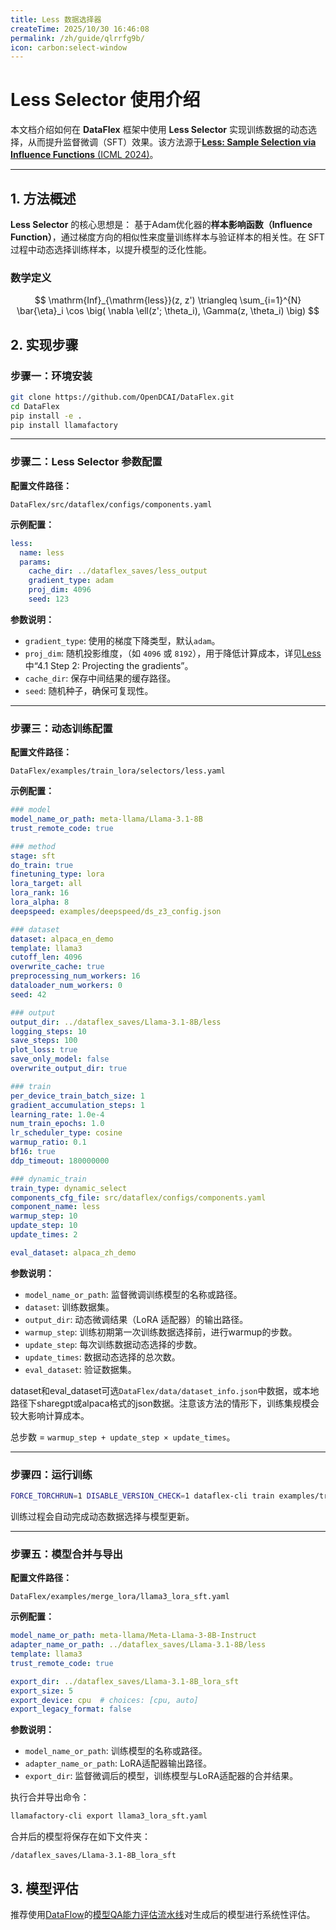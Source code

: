 ```yaml
---
title: Less 数据选择器
createTime: 2025/10/30 16:46:08
permalink: /zh/guide/qlrrfg9b/
icon: carbon:select-window
---
```

# Less Selector 使用介绍

本文档介绍如何在 **DataFlex** 框架中使用 **Less Selector** 实现训练数据的动态选择，从而提升监督微调（SFT）效果。该方法源于[**Less: Sample Selection via Influence Functions** (ICML 2024)](https://dl.acm.org/doi/10.5555/3692070.3694291)。

---

## 1. 方法概述

**Less Selector** 的核心思想是：
基于Adam优化器的**样本影响函数（Influence Function）**，通过梯度方向的相似性来度量训练样本与验证样本的相关性。在 SFT 过程中动态选择训练样本，以提升模型的泛化性能。

### 数学定义

$$
\mathrm{Inf}_{\mathrm{less}}(z, z') 
\triangleq 
\sum_{i=1}^{N} 
\bar{\eta}_i 
\cos \big( 
\nabla \ell(z'; \theta_i), 
\Gamma(z, \theta_i) 
\big)
$$

<!-- **参数说明：**
* `z, z'`: 输入样本或数据点，z来自验证集，z'来自训练集。
* `N`: 训练时，数据动态选择的次数。
* `\overline{\eta}_i`: 第 `i` 次选择的有效学习率。
* `\ell(z'; \theta_i)`: 样本 `z'` 在参数 `\theta_i` 下的损失，用于计算该步的梯度信号。
* `\nabla \ell(z'; \theta_i)`: 损失对参数的梯度，表示样本 `z'` 在步 `i` 产生的更新方向。
* `\Gamma(z, \theta_i)`: 样本 `z` 的影响向量，表示在步 `i` 下样本 `z` 对参数更新方向的作用。
* `\cos(\bullet, \bullet)`: 余弦相似度，衡量两个向量方向一致性的度量，用于对齐上述两方向。 -->


## 2. 实现步骤

### 步骤一：环境安装

```bash
git clone https://github.com/OpenDCAI/DataFlex.git
cd DataFlex
pip install -e .
pip install llamafactory
```

---

### 步骤二：Less Selector 参数配置

**配置文件路径：**
```
DataFlex/src/dataflex/configs/components.yaml
```

**示例配置：**
```yaml
less:
  name: less
  params:
    cache_dir: ../dataflex_saves/less_output
    gradient_type: adam
    proj_dim: 4096
    seed: 123
```

**参数说明：**
* `gradient_type`: 使用的梯度下降类型，默认`adam`。
* `proj_dim`: 随机投影维度，（如 `4096` 或 `8192`），用于降低计算成本，详见[Less](https://dl.acm.org/doi/10.5555/3692070.3694291)中“4.1 Step 2: Projecting the gradients”。
* `cache_dir`: 保存中间结果的缓存路径。
* `seed`: 随机种子，确保可复现性。

---

### 步骤三：动态训练配置

**配置文件路径：**

```
DataFlex/examples/train_lora/selectors/less.yaml
```

**示例配置：**

```yaml
### model
model_name_or_path: meta-llama/Llama-3.1-8B
trust_remote_code: true

### method
stage: sft
do_train: true
finetuning_type: lora
lora_target: all
lora_rank: 16
lora_alpha: 8
deepspeed: examples/deepspeed/ds_z3_config.json  

### dataset
dataset: alpaca_en_demo
template: llama3
cutoff_len: 4096
overwrite_cache: true
preprocessing_num_workers: 16
dataloader_num_workers: 0
seed: 42

### output
output_dir: ../dataflex_saves/Llama-3.1-8B/less
logging_steps: 10
save_steps: 100
plot_loss: true
save_only_model: false
overwrite_output_dir: true

### train
per_device_train_batch_size: 1
gradient_accumulation_steps: 1
learning_rate: 1.0e-4
num_train_epochs: 1.0
lr_scheduler_type: cosine
warmup_ratio: 0.1
bf16: true
ddp_timeout: 180000000

### dynamic_train
train_type: dynamic_select
components_cfg_file: src/dataflex/configs/components.yaml
component_name: less
warmup_step: 10
update_step: 10
update_times: 2

eval_dataset: alpaca_zh_demo
```

**参数说明：**
* `model_name_or_path`: 监督微调训练模型的名称或路径。
* `dataset`: 训练数据集。
* `output_dir`: 动态微调结果（LoRA 适配器）的输出路径。
* `warmup_step`: 训练初期第一次训练数据选择前，进行warmup的步数。
* `update_step`: 每次训练数据动态选择的步数。
* `update_times`: 数据动态选择的总次数。
* `eval_dataset`: 验证数据集。

dataset和eval_dataset可选`DataFlex/data/dataset_info.json`中数据，或本地路径下sharegpt或alpaca格式的json数据。注意该方法的情形下，训练集规模会较大影响计算成本。

总步数 = `warmup_step + update_step × update_times`。

---

### 步骤四：运行训练


```bash
FORCE_TORCHRUN=1 DISABLE_VERSION_CHECK=1 dataflex-cli train examples/train_lora/selectors/less.yaml

```
训练过程会自动完成动态数据选择与模型更新。

---

### 步骤五：模型合并与导出

**配置文件路径：**

```
DataFlex/examples/merge_lora/llama3_lora_sft.yaml
```

**示例配置：**

```yaml
model_name_or_path: meta-llama/Meta-Llama-3-8B-Instruct
adapter_name_or_path: ../dataflex_saves/Llama-3.1-8B/less
template: llama3
trust_remote_code: true

export_dir: ../dataflex_saves/Llama-3.1-8B_lora_sft
export_size: 5
export_device: cpu  # choices: [cpu, auto]
export_legacy_format: false
```
**参数说明：**
* `model_name_or_path`: 训练模型的名称或路径。
* `adapter_name_or_path`: LoRA适配器输出路径。
* `export_dir`: 监督微调后的模型，训练模型与LoRA适配器的合并结果。

执行合并导出命令：

```bash
llamafactory-cli export llama3_lora_sft.yaml
```

合并后的模型将保存在如下文件夹：

```
/dataflex_saves/Llama-3.1-8B_lora_sft
```

## 3. 模型评估

推荐使用[DataFlow](https://github.com/OpenDCAI/DataFlow)的[模型QA能力评估流水线](https://opendcai.github.io/DataFlow-Doc/zh/guide/2k5wjgls/)对生成后的模型进行系统性评估。

